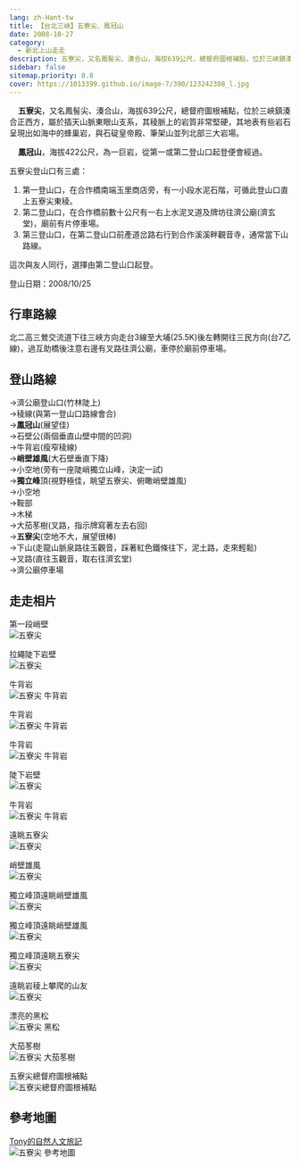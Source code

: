 ```yaml
---
lang: zh-Hant-tw
title: 【台北三峽】五寮尖、鳳冠山
date: 2008-10-27
category: 
  - 新北上山走走
description: 五寮尖，又名鳳髻尖、湊合山，海拔639公尺，總督府圖根補點，位於三峽鎮湊合正西方，屬於插天山脈東眼山支系，其稜脈上的岩質非常堅硬，其地表有些岩石呈現出如海中的蜂巢岩，與石碇皇帝殿、筆架山並列北部三大岩場。 鳳冠山，海拔422公尺，為一巨岩，從第一或第二登山口起登便會經過。
sidebar: false
sitemap.priority: 0.8
cover: https://1013399.github.io/image-7/390/123242308_l.jpg
---
```


    **五寮尖**，又名鳳髻尖、湊合山，海拔639公尺，總督府圖根補點，位於三峽鎮湊合正西方，屬於插天山脈東眼山支系，其稜脈上的岩質非常堅硬，其地表有些岩石呈現出如海中的蜂巢岩，與石碇皇帝殿、筆架山並列北部三大岩場。 

    **鳳冠山**，海拔422公尺，為一巨岩，從第一或第二登山口起登便會經過。  

<!-- more -->

五寮尖登山口有三處：  
1. 第一登山口，在合作橋南端玉里商店旁，有一小段水泥石階，可循此登山口直上五寮尖東稜。  
2. 第二登山口，在合作橋前數十公尺有一右上水泥叉道及牌坊往濟公廟(濟玄堂)，廟前有片停車場。  
3. 第三登山口，在第二登山口前產道岔路右行到合作溪溪畔觀音寺，通常當下山路線。  

這次與友人同行，選擇由第二登山口起登。

登山日期：2008/10/25

## 行車路線
北二高三鶯交流道下往三峽方向走台3線至大埔(25.5K)後左轉開往三民方向(台7乙線)，過互助橋後注意右邊有叉路往濟公廟，車停於廟前停車場。

## 登山路線
→濟公廟登山口(竹林陡上)  
→稜線(與第一登山口路線會合)  
→**鳳冠山**(展望佳)  
→石壁公(兩個垂直山壁中間的凹洞)  
→牛背岩(瘦窄稜線)  
→**峭壁雄風**(大石壁垂直下降)  
→小空地(旁有一座陡峭獨立山峰，決定一試)  
→**獨立峰**頂(視野極佳，眺望五寮尖、俯瞰峭壁雄風)  
→小空地  
→鞍部  
→木梯  
→大茄苳樹(叉路，指示牌寫著左去右回)  
→**五寮尖**(空地不大，展望很棒)  
→下山(走龍山脈泉路往玉觀音，踩著紅色鐵條往下，泥土路，走來輕鬆)  
→叉路(直往玉觀音，取右往濟玄堂)  
→濟公廟停車場

## 走走相片
第一段峭壁  
![五寮尖](https://1013399.github.io/image-7/390/123242261_l.jpg)

拉繩陡下岩壁  
![五寮尖](https://1013399.github.io/image-7/390/123242267_l.jpg)

牛背岩  
![五寮尖 牛背岩](https://1013399.github.io/image-7/390/123242269_l.jpg)

牛背岩  
![五寮尖 牛背岩](https://1013399.github.io/image-7/390/123242308_l.jpg)

牛背岩  
![五寮尖 牛背岩](https://1013399.github.io/image-7/390/123242343_l.jpg)

陡下岩壁  
![五寮尖](https://1013399.github.io/image-7/390/123242347_l.jpg)

牛背岩  
![五寮尖 牛背岩](https://1013399.github.io/image-7/390/123242353_l.jpg)

遠眺五寮尖  
![五寮尖](https://1013399.github.io/image-7/390/123242392_l.jpg)

峭壁雄風  
![五寮尖](https://1013399.github.io/image-7/390/123242397_l.jpg)

獨立峰頂遠眺峭壁雄風  
![五寮尖](https://1013399.github.io/image-7/390/123242424_l.jpg)

獨立峰頂遠眺峭壁雄風  
![五寮尖](https://1013399.github.io/image-7/390/123242439_l.jpg)

獨立峰頂遠眺五寮尖  
![五寮尖](https://1013399.github.io/image-7/390/123242443_l.jpg)

遠眺岩稜上攀爬的山友  
![五寮尖](https://1013399.github.io/image-7/390/123242451_l.jpg)

漂亮的黑松  
![五寮尖 黑松](https://1013399.github.io/image-7/390/123242462_l.jpg)

大茄苳樹  
![五寮尖 大茄苳樹](https://1013399.github.io/image-7/390/123242479_l.jpg)

五寮尖總督府圖根補點  
![五寮尖總督府圖根補點](https://1013399.github.io/image-7/390/123242493_l.jpg)

## 參考地圖
[Tony的自然人文旅記](http://www.tonyhuang39.com/tony0334.html)  
![五寮尖 參考地圖](https://1013399.github.io/image-7/390/123242546_l.jpg)